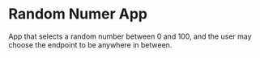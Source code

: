 # Random Numer App
 App that selects a random number between 0 and 100, and the user may choose the endpoint to be anywhere in between.
